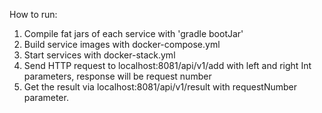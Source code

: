 How to run:
1. Compile fat jars of each service with 'gradle bootJar'
2. Build service images with docker-compose.yml
3. Start services with docker-stack.yml
4. Send HTTP request to localhost:8081/api/v1/add with left and right Int parameters, response will be request number
5. Get the result via localhost:8081/api/v1/result with requestNumber parameter.
